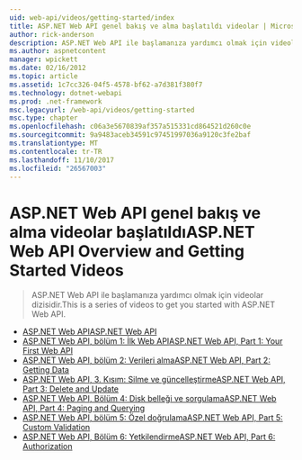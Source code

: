 ```yaml
---
uid: web-api/videos/getting-started/index
title: ASP.NET Web API genel bakış ve alma başlatıldı videolar | Microsoft Docs
author: rick-anderson
description: ASP.NET Web API ile başlamanıza yardımcı olmak için videolar dizisidir.
ms.author: aspnetcontent
manager: wpickett
ms.date: 02/16/2012
ms.topic: article
ms.assetid: 1c7cc326-04f5-4578-bf62-a7d381f380f7
ms.technology: dotnet-webapi
ms.prod: .net-framework
msc.legacyurl: /web-api/videos/getting-started
msc.type: chapter
ms.openlocfilehash: c06a3e5670839af357a515331cd864521d260c0e
ms.sourcegitcommit: 9a9483aceb34591c97451997036a9120c3fe2baf
ms.translationtype: MT
ms.contentlocale: tr-TR
ms.lasthandoff: 11/10/2017
ms.locfileid: "26567003"
---
```

<a name="aspnet-web-api-overview-and-getting-started-videos"></a><span data-ttu-id="6577d-103">ASP.NET Web API genel bakış ve alma videolar başlatıldı</span><span class="sxs-lookup"><span data-stu-id="6577d-103">ASP.NET Web API Overview and Getting Started Videos</span></span>
====================
> <span data-ttu-id="6577d-104">ASP.NET Web API ile başlamanıza yardımcı olmak için videolar dizisidir.</span><span class="sxs-lookup"><span data-stu-id="6577d-104">This is a series of videos to get you started with ASP.NET Web API.</span></span>


- [<span data-ttu-id="6577d-105">ASP.NET Web API</span><span class="sxs-lookup"><span data-stu-id="6577d-105">ASP.NET Web API</span></span>](aspnet-web-api.md)
- [<span data-ttu-id="6577d-106">ASP.NET Web API, bölüm 1: İlk Web API</span><span class="sxs-lookup"><span data-stu-id="6577d-106">ASP.NET Web API, Part 1: Your First Web API</span></span>](your-first-web-api.md)
- [<span data-ttu-id="6577d-107">ASP.NET Web API, bölüm 2: Verileri alma</span><span class="sxs-lookup"><span data-stu-id="6577d-107">ASP.NET Web API, Part 2: Getting Data</span></span>](getting-data.md)
- [<span data-ttu-id="6577d-108">ASP.NET Web API, 3. Kısım: Silme ve güncelleştirme</span><span class="sxs-lookup"><span data-stu-id="6577d-108">ASP.NET Web API, Part 3: Delete and Update</span></span>](delete-and-update.md)
- [<span data-ttu-id="6577d-109">ASP.NET Web API, Bölüm 4: Disk belleği ve sorgulama</span><span class="sxs-lookup"><span data-stu-id="6577d-109">ASP.NET Web API, Part 4: Paging and Querying</span></span>](paging-and-querying.md)
- [<span data-ttu-id="6577d-110">ASP.NET Web API, bölüm 5: Özel doğrulama</span><span class="sxs-lookup"><span data-stu-id="6577d-110">ASP.NET Web API, Part 5: Custom Validation</span></span>](custom-validation.md)
- [<span data-ttu-id="6577d-111">ASP.NET Web API, Bölüm 6: Yetkilendirme</span><span class="sxs-lookup"><span data-stu-id="6577d-111">ASP.NET Web API, Part 6: Authorization</span></span>](authorization.md)
